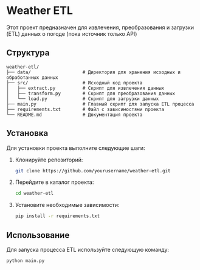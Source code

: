 # Weather ETL

Этот проект предназначен для извлечения, преобразования и загрузки (ETL) данных о погоде (пока источник только API)

## Структура
```
weather-etl/
├── data/                   # Директория для хранения исходных и обработанных данных
├── src/                    # Исходный код проекта
│   ├── extract.py          # Скрипт для извлечения данных
│   ├── transform.py        # Скрипт для преобразования данных
│   └── load.py             # Скрипт для загрузки данных
├── main.py                 # Главный скрипт для запуска ETL процесса
├── requirements.txt        # Файл с зависимостями проекта
└── README.md               # Документация проекта
```

## Установка

Для установки проекта выполните следующие шаги:

1. Клонируйте репозиторий:
    ```sh
    git clone https://github.com/yourusername/weather-etl.git
    ```
2. Перейдите в каталог проекта:
    ```sh
    cd weather-etl
    ```
3. Установите необходимые зависимости:
    ```sh
    pip install -r requirements.txt
    ```

## Использование

Для запуска процесса ETL используйте следующую команду:
```sh
python main.py
```